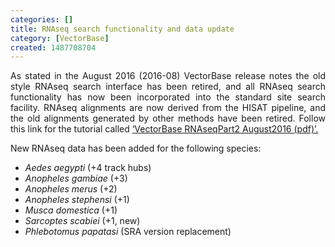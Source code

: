 ```yaml
---
categories: []
title: RNAseq search functionality and data update
category: [VectorBase]
created: 1487708704
---
```

<p align="justify">As stated in the August 2016 (2016-08) VectorBase release notes the old style RNAseq search interface has been retired, and all RNAseq search functionality has now been incorporated into the standard site search facility. RNAseq alignments are now derived from the HISAT pipeline, and the old alignments generated by other methods have been retired. Follow this link for the tutorial called <a href="https://pre.vectorbase.org/tutorials/tools-and-resources-tutorials/transcript-data-and-resources-microarrays-and-rnaseq">‘VectorBase RNAseqPart2 August2016 (pdf)’.</a>

<p align="justify">New RNAseq data has been added for the following species:
<ul> 
<li><em>Aedes aegypti</em> (+4 track hubs)</li> 
<li><em>Anopheles gambiae</em> (+3)</li> 
<li><em>Anopheles merus</em> (+2)</li> 
<li><em>Anopheles stephensi</em> (+1)</li> 
<li><em>Musca domestica</em> (+1)</li> 
<li><em>Sarcoptes scabiei</em> (+1, new)</li> 
<li><em>Phlebotomus papatasi</em> (SRA version replacement)</li> 
</ul>

